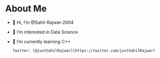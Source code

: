 # About Me

- 👋 Hi, I’m @Sahil-Rajwar-2004
- 👀 I’m interested in Data Science
- 🌱 I’m currently learning C++

      Twitter: [@justSahilRajwar](https://twitter.com/justSahilRajwar)

<!---
Sahil-Rajwar-2004/Sahil-Rajwar-2004 is a ✨ special ✨ repository because its `README.md` (this file) appears on your GitHub profile.
You can click the Preview link to take a look at your changes.
--->
